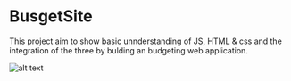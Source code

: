 # BusgetSite

This project aim to show basic unnderstanding of JS, HTML & css and the integration of the three by bulding an budgeting web application.

![alt text](https://ibb.co/7CVMV4Q)



